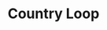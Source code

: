 ---
layout: loop
title: Country Loop
description: Country loop lists countries.
sidebar: loop
subnav: loop_country
uses_global_argument: true
returns_global_outputs: { countable : true, timestampable : true, versionable : false }
type: country
arguments :
    - {name: "id", description: "A single or a list of country ids.", example: "id=\"2\", id=\"1,4,7\""}
    - {name: "area", description: "A single or a list of area ids.", example: "area=\"10,9\", area: \"500\""}
    - {name: "with_area", description: "A boolean value to return either countries whose area is defined either all the others.", example: "with_area=\"true\""}
    - {name: "exclude", description: "A single or a list of country ids.", example: "exclude=\"2\", exclude=\"1,4,7\""}
    - {name: "lang", description: "A lang id", example: "lang=\"1\""}
outputs :
    - {name: "$ID", description: "the country id"}
    - {name: "$AREA", description: "the area the country belongs"}
    - {name: "$TITLE", description: "the country title"}
    - {name: "$CHAPO", description: "the country chapo"}
    - {name: "$DESCRIPTION", description: "the country description"}
    - {name: "$POSTSCTIPTUM", description: "the country postscriptum"}
    - {name: "$ISOCODE", description: "the ISO numeric country code"}
    - {name: "$ISOALPHA2", description: "the ISO 2 characters country code"}
    - {name: "$ISOALPHA3", description: "the ISO 3 characters country code"}
    - {name: "$IS_DEFAULT", description: "1 if the country is the default one, 0 otherwise"}
    - {name: "$IS_SHOP_COUNTRY", description: "1 if the country is the shop country, 0 otherwise"}
---